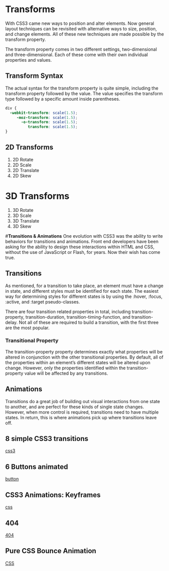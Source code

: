 # **Transforms**
With CSS3 came new ways to position and alter elements. Now general layout techniques can be revisited with alternative ways to size, position, and change elements. All of these new techniques are made possible by the transform property.

The transform property comes in two different settings, two-dimensional and three-dimensional. Each of these come with their own individual properties and values.

## Transform Syntax
The actual syntax for the transform property is quite simple, including the transform property followed by the value. The value specifies the transform type followed by a specific amount inside parentheses.

```css
div {
  -webkit-transform: scale(1.5);
     -moz-transform: scale(1.5);
       -o-transform: scale(1.5);
          transform: scale(1.5);
}

```

## 2D Transforms
1. 2D Rotate
1. 2D Scale
1. 2D Translate
1. 2D Skew

# 3D Transforms
1. 3D Rotate
1. 3D Scale
1. 3D Translate
1. 3D Skew

#**Transitions & Animations**
One evolution with CSS3 was the ability to write behaviors for transitions and animations. Front end developers have been asking for the ability to design these interactions within HTML and CSS, without the use of JavaScript or Flash, for years. Now their wish has come true.
## Transitions
As mentioned, for a transition to take place, an element must have a change in state, and different styles must be identified for each state. The easiest way for determining styles for different states is by using the :hover, :focus, :active, and :target pseudo-classes.

There are four transition related properties in total, including transition-property, transition-duration, transition-timing-function, and transition-delay. Not all of these are required to build a transition, with the first three are the most popular.
### Transitional Property
The transition-property property determines exactly what properties will be altered in conjunction with the other transitional properties. By default, all of the properties within an element’s different states will be altered upon change. However, only the properties identified within the transition-property value will be affected by any transitions.

## Animations
Transitions do a great job of building out visual interactions from one state to another, and are perfect for these kinds of single state changes. However, when more control is required, transitions need to have multiple states. In return, this is where animations pick up where transitions leave off.

## 8 simple CSS3 transitions
[css3](https://www.webdesignerdepot.com/2014/05/8-simple-css3-transitions-that-will-wow-your-users)

## 6 Buttons animated
[button](https://codepen.io/retyui/pen/ByoaXV)

## CSS3 Animations: Keyframes
[css](https://codepen.io/akshaychauhan/pen/oAfae)

## 404
[404](https://codepen.io/kieranfivestars/pen/MYdQxX)

## Pure CSS Bounce Animation
[CSS](https://codepen.io/dp_lewis/pen/gCfBv)


